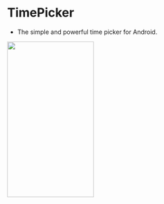 # TimePicker
- The simple and powerful time picker for Android.

<img src="https://user-images.githubusercontent.com/22026902/55075130-3ed81b00-50ba-11e9-8cf7-13f4f608d27e.jpg" width="200" height="360" />

